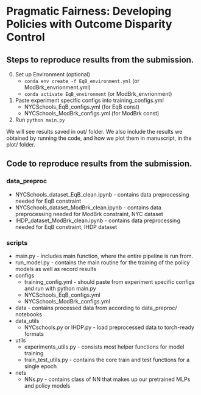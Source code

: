 # Pragmatic Fairness: Developing Policies with Outcome Disparity Control

## Steps to reproduce results from the submission.

0. Set up Environment (optional)
   - `conda env create -f EqB_environment.yml` (or ModBrk_envrionment.yml) 
   - `conda activate EqB_environment` (or ModBrk_envrionment)
1. Paste experiment specific configs into training_configs.yml
   - NYCSchools_EqB_configs.yml (for EqB const)
   - NYCSchools_ModBrk_configs.yml (for ModBrk const)
2. Run `python main.py`

We will see results saved in out/ folder. We also include the results we obtained by running the code, and how we plot them in manuscript, in the plot/ folder.

## Code to reproduce results from the submission.

### data_preproc
  - NYCSchools_dataset_EqB_clean.ipynb - contains data preprocessing needed for EqB constraint
  - NYCSchools_dataset_ModBrk_clean.ipynb - contains data preprocessing needed for ModBrk constraint, NYC dataset
  - IHDP_dataset_ModBrk_clean.ipynb - contains data preprocessing needed for EqB constraint, IHDP dataset
  
### scripts
  - main.py - includes main function, where the entire pipeline is run from. 
  - run_model.py - contains the main routine for the training of the policy models as well as record results
  - configs
    - training_config.yml - should paste from experiment specific configs and run with python main.py
    - NYCSchools_EqB_configs.yml
    - NYCSchools_ModBrk_configs.yml
  - data - contains processed data from according to data_preproc/ notebooks
  - data_utils
    - NYCschools.py or IHDP.py - load preprocessed data to torch-ready formats
  - utils
    - experiments_utils.py - consists most helper functions for model training
    - train_test_utils.py - contains the core train and test functions for a single epoch
  - nets
    - NNs.py - contains class of NN that makes up our pretrained MLPs and policy models

